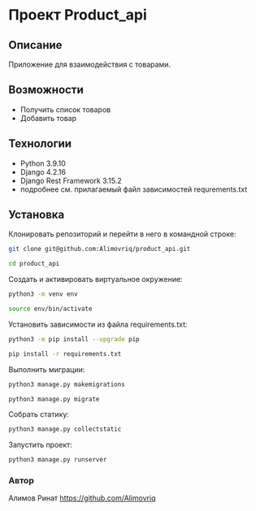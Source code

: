 # Проект Product_api

## Описание

 Приложение для взаимодействия с товарами.

## Возможности

- Получить список товаров
- Добавить товар

## Технологии

- Python 3.9.10
- Django 4.2.16
- Django Rest Framework 3.15.2
- подробнее см. прилагаемый файл зависимостей requrements.txt

## Установка

Клонировать репозиторий и перейти в него в командной строке:

```bash
git clone git@github.com:Alimovriq/product_api.git
```

```bash
cd product_api
```

Cоздать и активировать виртуальное окружение:

```bash
python3 -m venv env
```

```bash
source env/bin/activate
```

Установить зависимости из файла requirements.txt:

```bash
python3 -m pip install --upgrade pip
```

```bash
pip install -r requirements.txt
```

Выполнить миграции:

```bash
python3 manage.py makemigrations
```

```bash
python3 manage.py migrate
```

Собрать статику:

```bash
python3 manage.py collectstatic
```

Запустить проект:

```bash
python3 manage.py runserver
```

### Автор

Алимов Ринат
<https://github.com/Alimovriq>
